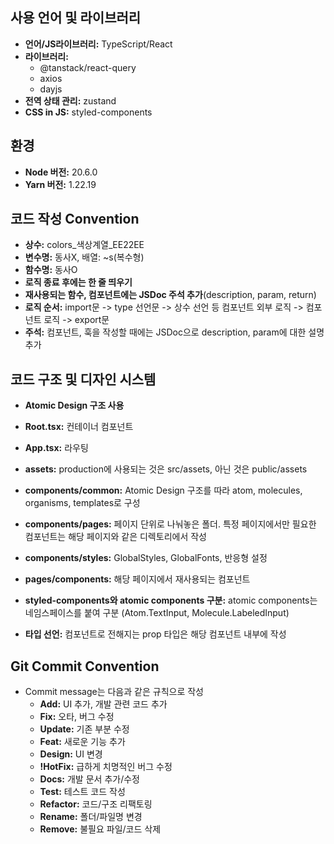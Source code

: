 ## 사용 언어 및 라이브러리

- **언어/JS라이브러리:** TypeScript/React
- **라이브러리:**
  - @tanstack/react-query
  - axios
  - dayjs
- **전역 상태 관리:** zustand
- **CSS in JS:** styled-components

## 환경

- **Node 버전:** 20.6.0
- **Yarn 버전:** 1.22.19

## 코드 작성 Convention

- **상수:** colors\_색상계열\_EE22EE
- **변수명:** 동사X, 배열: ~s(복수형)
- **함수명:** 동사O
- **로직 종료 후에는 한 줄 띄우기**
- **재사용되는 함수, 컴포넌트에는 JSDoc 주석 추가**(description, param, return)
- **로직 순서:** import문 -> type 선언문 -> 상수 선언 등 컴포넌트 외부 로직 -> 컴포넌트 로직 -> export문
- **주석:** 컴포넌트, 훅을 작성할 때에는 JSDoc으로 description, param에 대한 설명 추가

## 코드 구조 및 디자인 시스템

- **Atomic Design 구조 사용**
- **Root.tsx:** 컨테이너 컴포넌트
- **App.tsx:** 라우팅
- **assets:** production에 사용되는 것은 src/assets, 아닌 것은 public/assets
- **components/common:** Atomic Design 구조를 따라 atom, molecules, organisms, templates로 구성
- **components/pages:** 페이지 단위로 나눠놓은 폴더. 특정 페이지에서만 필요한 컴포넌트는 해당 페이지와 같은 디렉토리에서 작성
- **components/styles:** GlobalStyles, GlobalFonts, 반응형 설정
- **pages/components:** 해당 페이지에서 재사용되는 컴포넌트

- **styled-components와 atomic components 구분:** atomic components는 네임스페이스를 붙여 구분 (Atom.TextInput, Molecule.LabeledInput)
- **타입 선언:** 컴포넌트로 전해지는 prop 타입은 해당 컴포넌트 내부에 작성

## Git Commit Convention

- Commit message는 다음과 같은 규칙으로 작성
  - **Add:** UI 추가, 개발 관련 코드 추가
  - **Fix:** 오타, 버그 수정
  - **Update:** 기존 부분 수정
  - **Feat:** 새로운 기능 추가
  - **Design:** UI 변경
  - **!HotFix:** 급하게 치명적인 버그 수정
  - **Docs:** 개발 문서 추가/수정
  - **Test:** 테스트 코드 작성
  - **Refactor:** 코드/구조 리팩토링
  - **Rename:** 폴더/파일명 변경
  - **Remove:** 불필요 파일/코드 삭제
